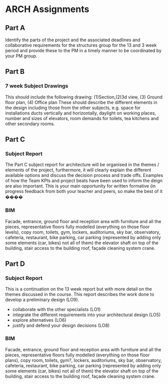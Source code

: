 # ARCH Assignments
## Part A
Identify the parts of the project and the associated deadlines and
collaborative requirements for the structures group for the 13 and 3 week
period and provide these to the PM in a timely manner to be coordinated by
your PM group.
## Part B
### 7 week Subject Drawings
This should include the following drawing:
(1)Section,(2)3d view, (3) Ground floor plan, (4) Office plan
These should describe the different elements in the design including those
from the other subjects, e.g. space for installations ducts vertically and
horizontally, daylight on working places, number and sizes of elevators, room
demands for toilets, tea kitchens and other secondary rooms.
## Part C 
### Subject Report
The Part C subject report for architecture will be organised in the themes /
elements of the project, furthermore, it will clearly explain the different
available options and discuss the decision process and trade offs. Examples
of how the Team KPIs and project beats have been used to inform the deign are
also important. This is your main opportunity for written formative (in
progress feedback from both your teacher and peers, so make the best of it ����
### BIM
Facade, entrance, ground floor and reception area with furniture and all the
pieces, representative floors fully modelled (everything on those floor
levels), copy room, toilets, gym, lockers, auditoriums, sky bar, observatory,
cafeteria, restaurant, bike parking, car parking (represented by adding only
some elements (car, bikes) not all of them) the elevator shaft on top of the
building, stair access to the building roof, façade cleaning system crane.
## Part D 
### Subject Report
This is a continuation on the 13 week report but with more detail on the
themes discussed in the course. This report describes the work done to develop
a preliminary design (LO9).
- collaborate with the other specialists (LO1)
- integrate the different requirements into your architectural design (LO5)
- explore alternatives (LO6)
- justify and defend your design decisions (LO8)
### BIM
Facade, entrance, ground floor and reception area with furniture and all the
pieces, representative floors fully modelled (everything on those floor
plans), copy room, toilets, gym?, lockers, auditoriums, sky bar, observatory,
cafeteria, restaurant, bike parking, car parking (represented by adding only
some elements (car, bikes) not all of them) the elevator shaft on top of the
building, stair access to the building roof, façade cleaning system crane.


